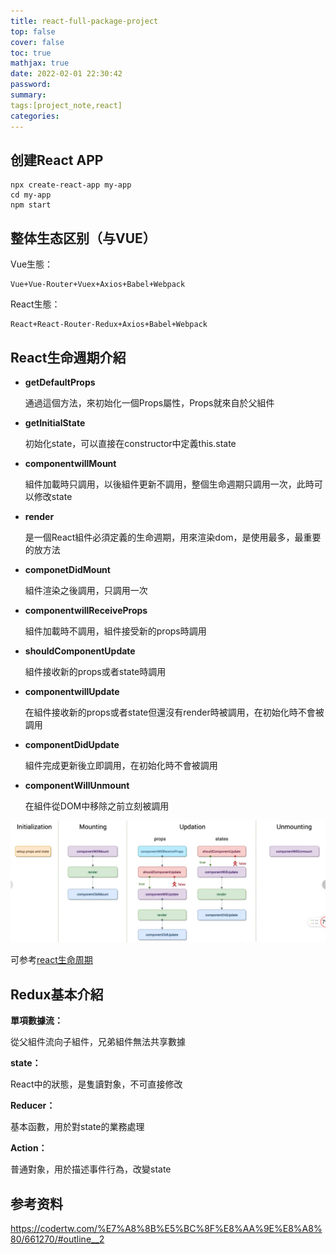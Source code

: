 ```yaml
---
title: react-full-package-project
top: false
cover: false
toc: true
mathjax: true
date: 2022-02-01 22:30:42
password:
summary:
tags:[project_note,react]
categories:
---
```


## 创建React APP

```
npx create-react-app my-app
cd my-app
npm start
```

## 整体生态区别（与VUE）

Vue生態：

```
Vue+Vue-Router+Vuex+Axios+Babel+Webpack
```

React生態：

```
React+React-Router-Redux+Axios+Babel+Webpack
```

## React生命週期介紹

- **getDefaultProps**

  通過這個方法，來初始化一個Props屬性，Props就來自於父組件

- **getInitialState**

  初始化state，可以直接在constructor中定義this.state

- **componentwillMount**

  組件加載時只調用，以後組件更新不調用，整個生命週期只調用一次，此時可以修改state

- **render**

  是一個React組件必須定義的生命週期，用來渲染dom，是使用最多，最重要的放方法

- **componetDidMount**

  組件渲染之後調用，只調用一次

- **componentwillReceiveProps**

  組件加載時不調用，組件接受新的props時調用

- **shouldComponentUpdate**

  組件接收新的props或者state時調用

- **componentwillUpdate**

  在組件接收新的props或者state但還沒有render時被調用，在初始化時不會被調用

- **componentDidUpdate**

  組件完成更新後立即調用，在初始化時不會被調用

- **componentWillUnmount**

  在組件從DOM中移除之前立刻被調用

![react生命周期](react-full-package-project/image-20220201223917853.png)

可参考[react生命周期](https://www.jianshu.com/p/514fe21b9914)

## Redux基本介紹

**單項數據流：**

從父組件流向子組件，兄弟組件無法共享數據

**state：**

React中的狀態，是隻讀對象，不可直接修改

**Reducer：**

基本函數，用於對state的業務處理

**Action：**

普通對象，用於描述事件行為，改變state

## 参考资料

https://codertw.com/%E7%A8%8B%E5%BC%8F%E8%AA%9E%E8%A8%80/661270/#outline__2

